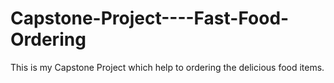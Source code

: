 # Capstone-Project----Fast-Food-Ordering
This is my Capstone Project which help to ordering the delicious food items.
